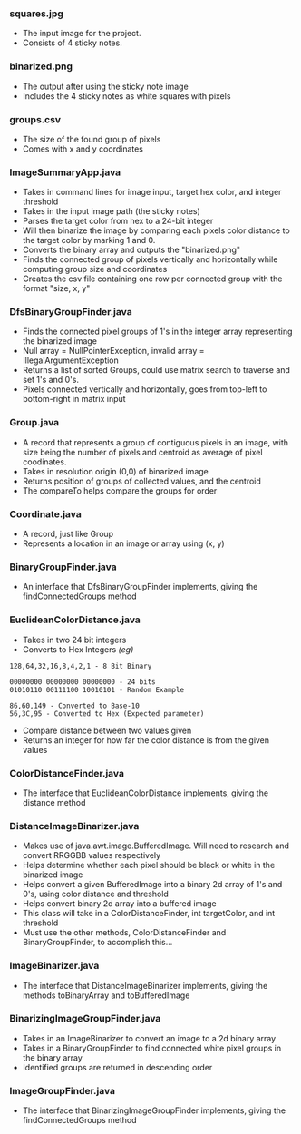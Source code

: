 ### squares.jpg
- The input image for the project.
- Consists of 4 sticky notes.

### binarized.png
- The output after using the sticky note image
- Includes the 4 sticky notes as white squares with pixels

### groups.csv
- The size of the found group of pixels
- Comes with x and y coordinates

### ImageSummaryApp.java
- Takes in command lines for image input, target hex color, and integer threshold
- Takes in the input image path (the sticky notes)
- Parses the target color from hex to a 24-bit integer
- Will then binarize the image by comparing each pixels color distance to the target color by marking 1 and 0.
- Converts the binary array and outputs the "binarized.png"
- Finds the connected group of pixels vertically and horizontally while computing group size and coordinates
- Creates the csv file containing one row per connected group with the format "size, x, y"

### DfsBinaryGroupFinder.java
- Finds the connected pixel groups of 1's in the integer array representing the binarized image
- Null array = NullPointerException, invalid array = IllegalArgumentException
- Returns a list of sorted Groups, could use matrix search to traverse and set 1's and 0's.
- Pixels connected vertically and horizontally, goes from top-left to bottom-right in matrix input

### Group.java
- A record that represents a group of contiguous pixels in an image, with size being the number of pixels and centroid as average of pixel coodinates.
- Takes in resolution origin (0,0) of binarized image
- Returns position of groups of collected values, and the centroid
- The compareTo helps compare the groups for order

### Coordinate.java
- A record, just like Group
- Represents a location in an image or array using (x, y)

### BinaryGroupFinder.java
- An interface that DfsBinaryGroupFinder implements, giving the findConnectedGroups method

### EuclideanColorDistance.java
- Takes in two 24 bit integers
- Converts to Hex Integers *(eg)*
```
128,64,32,16,8,4,2,1 - 8 Bit Binary

00000000 00000000 00000000 - 24 bits
01010110 00111100 10010101 - Random Example

86,60,149 - Converted to Base-10
56,3C,95 - Converted to Hex (Expected parameter)
```
- Compare distance between two values given
- Returns an integer for how far the color distance is from the given values

### ColorDistanceFinder.java
- The interface that EuclideanColorDistance implements, giving the distance method

### DistanceImageBinarizer.java
- Makes use of java.awt.image.BufferedImage. Will need to research and convert RRGGBB values respectively
- Helps determine whether each pixel should be black or white in the binarized image
- Helps convert a given BufferedImage into a binary 2d array of 1's and 0's, using color distance and threshold
- Helps convert binary 2d array into a buffered image
- This class will take in a ColorDistanceFinder, int targetColor, and int threshold
- Must use the other methods, ColorDistanceFinder and BinaryGroupFinder, to accomplish this...

### ImageBinarizer.java
- The interface that DistanceImageBinarizer implements, giving the methods toBinaryArray and toBufferedImage

### BinarizingImageGroupFinder.java
- Takes in an ImageBinarizer to convert an image to a 2d binary array
- Takes in a BinaryGroupFinder to find connected white pixel groups in the binary array
- Identified groups are returned in descending order

### ImageGroupFinder.java
- The interface that BinarizingImageGroupFinder implements, giving the findConnectedGroups method